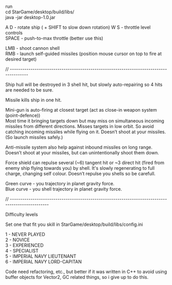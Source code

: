 run  
cd StarGame/desktop/build/libs/  
java -jar desktop-1.0.jar  



A D - rotate ship ( + SHIFT to slow down rotation)
W S - throttle level controls  
SPACE  - push-to-max throttle (better use this)  

LMB - shoot cannon shell  
RMB - launch self-guided missiles (position mouse cursor on top to fire at desired target)  

// ---------------------------------------------------------------------------------------


Ship hull will be destroyed in 3 shell hit, but slowly auto-repairing so 4 hits are needed to be sure.

Missile kills ship in one hit.

Mini-gun is auto-firing at closest target (act as close-in weapon system (point-defence))  
Most time it bringing targets down but may miss on simultaneous incoming missiles from different directions.
Misses targets in low orbit. So avoid catching incoming missiles while flying on it.
Doesn’t shoot at your missiles. (So launch missiles safely.)

Anti-missile system also help against inbound missiles on long range.
Doesn’t shoot at your missiles, but can unintentionally shoot them down.

Force shield can repulse several (~6) tangent hit or ~3 direct hit (fired from enemy ship flying towards you) by shell.
It's slowly regenerating to full charge, changing self colour.
Doesn’t repulse you shells so be carefull.

Green curve - you trajectory in planet gravity force.  
Blue curve - you shell trajectory in planet gravity force.

// -------------------------------------------------------------------------------------------------


Difficulty levels  

Set one that fit you skill in StarGame/desktop/build/libs/config.ini  

1 - NEVER PLAYED  
2 - NOVICE  
3 - EXPERIENCED  
4 - SPECIALIST  
5 - IMPERIAL NAVY LIEUTENANT  
6 - IMPERIAL NAVY LORD-CAPITAN  

Code need refactoring, etc., but better if it was written in C++ to avoid using buffer objects for Vector2, 
GC related things, so i give up to do this.